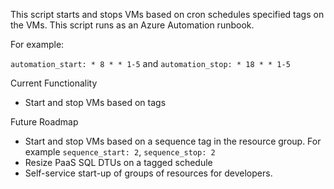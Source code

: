 This script starts and stops VMs based on cron schedules specified tags on the VMs.
This script runs as an Azure Automation runbook.

For example:

`automation_start: * 8 * * 1-5`
and
`automation_stop: * 18 * * 1-5`

Current Functionality

- Start and stop VMs based on tags

Future Roadmap

- Start and stop VMs based on a sequence tag in the resource group. For example `sequence_start: 2`, `sequence_stop: 2`
- Resize PaaS SQL DTUs on a tagged schedule
- Self-service start-up of groups of resources for developers.